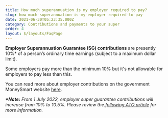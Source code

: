 ```yaml
---
title: How much superannuation is my employer required to pay?
slug: how-much-superannuation-is-my-employer-required-to-pay
date: 2021-06-30T05:23:35.000Z
category: Contributions and payments to your super
order: 4
layout: $/layouts/FaqPage
---
```

**Employer Superannuation Guarantee (SG) contributions** are presently 10%* of a person’s ordinary time earnings (subject to a maximum dollar limit).

Some employers pay more than the minimum 10% but it's not allowable for employers to pay less than this.

You can read more about employer contributions on the government MoneySmart website [here](https://moneysmart.gov.au/grow-your-super/super-contributions).

***\*Note:** From 1 July 2022, employer super guarantee contributions will increase from 10% to 10.5%. Please review the[ following ATO article](https://www.ato.gov.au/Business/Business-bulletins-newsroom/Employer-information/Get-ready-for-super-changes-from-1-July/) for more information.*